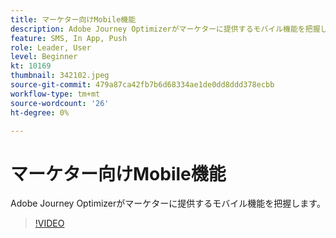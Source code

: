 ```yaml
---
title: マーケター向けMobile機能
description: Adobe Journey Optimizerがマーケターに提供するモバイル機能を把握します。
feature: SMS, In App, Push
role: Leader, User
level: Beginner
kt: 10169
thumbnail: 342102.jpeg
source-git-commit: 479a87ca42fb7b6d68334ae1de0dd8ddd378ecbb
workflow-type: tm+mt
source-wordcount: '26'
ht-degree: 0%

---
```



# マーケター向けMobile機能

Adobe Journey Optimizerがマーケターに提供するモバイル機能を把握します。

>[!VIDEO](https://video.tv.adobe.com/v/342102?quality=12&learn=on)

